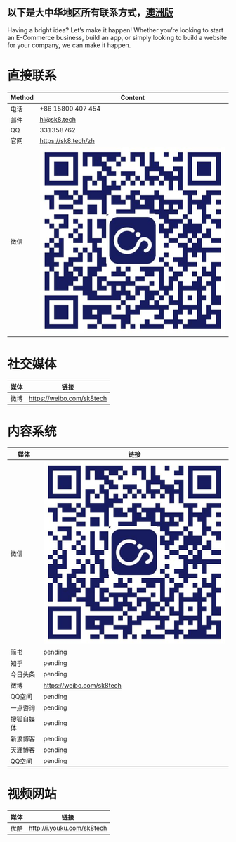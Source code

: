 以下是大中华地区所有联系方式，[澳洲版](en/README.md)
---

Having a bright idea? Let’s make it happen! Whether you’re looking to start an E-Commerce business, build an app, or simply looking to build a website for your company, we can make it happen. 

# 直接联系

|Method|Content
|-|-
|电话|+86 15800 407 454
|邮件|hi@sk8.tech
|QQ| 331358762
|官网|https://sk8.tech/zh
|微信|![](/assets/公众号.jpg)

# 社交媒体

|媒体|链接
|-|-
|微博|https://weibo.com/sk8tech

# 内容系统

|媒体|链接
|-|-
|微信|![](/assets/公众号.jpg)
|简书|pending
|知乎|pending
|今日头条|pending
|微博|https://weibo.com/sk8tech
|QQ空间|pending
|一点咨询|pending
|搜狐自媒体|pending
|新浪博客|pending
|天涯博客|pending
|QQ空间|pending

# 视频网站

|媒体|链接
|-|-
|优酷|http://i.youku.com/sk8tech